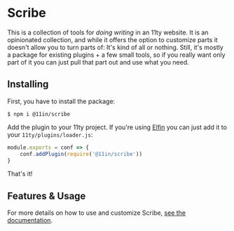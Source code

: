 # Scribe

This is a collection of tools for _doing writing_ in an 11ty website. It is an opinionated collection, and while it
offers the option to customize parts it doesn't allow you to turn parts of:
It's kind of all or nothing. Still, it's mostly a package for existing plugins + a few small tools, so if you really
want only part of it you can just pull that part out and use what you need.

## Installing

First, you have to install the package:

```shell
$ npm i @11in/scribe
```

Add the plugin to your 11ty project.
If you're using [Elfin](https://github.com/11in/elfin) you can just add it to your `11ty/plugins/loader.js`:

```js
module.exports = conf => {
    conf.addPlugin(require('@11in/scribe'))
}
```

That's it!

## Features & Usage

For more details on how to use and customize Scribe, [see the documentation](https://11in.alwaysblank.dev/docs/scribe/).
